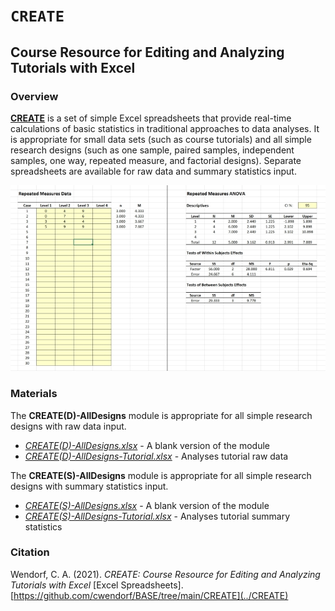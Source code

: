 # `CREATE` 

## Course Resource for Editing and Analyzing Tutorials with Excel

### Overview

[**CREATE**](../CREATE) is a set of simple Excel spreadsheets that provide real-time calculations of basic statistics in traditional approaches to data analyses. It is appropriate for small data sets (such as course tutorials) and all simple research designs (such as one sample, paired samples, independent samples, one way, repeated measure, and factorial designs). Separate spreadsheets are available for raw data and summary statistics input.

<p align="center"><kbd><img src="CREATE.jpg"></kbd></p>

### Materials

The **CREATE(D)-AllDesigns** module is appropriate for all simple research designs with raw data input.

- [*CREATE(D)-AllDesigns.xlsx*](./CREATE(D)-AllDesigns.xlsx) - A blank version of the module
- [*CREATE(D)-AllDesigns-Tutorial.xlsx*](./CREATE(D)-AllDesigns-Tutorial.xlsx) - Analyses tutorial raw data

The **CREATE(S)-AllDesigns** module is appropriate for all simple research designs with summary statistics input.

- [*CREATE(S)-AllDesigns.xlsx*](./CREATE(S)-AllDesigns.xlsx) - A blank version of the module
- [*CREATE(S)-AllDesigns-Tutorial.xlsx*](./CREATE(S)-AllDesigns-Tutorial.xlsx) - Analyses tutorial summary statistics

### Citation

Wendorf, C. A. (2021). *CREATE: Course Resource for Editing and Analyzing Tutorials with Excel* [Excel Spreadsheets]. [https://github.com/cwendorf/BASE/tree/main/CREATE](../CREATE)

